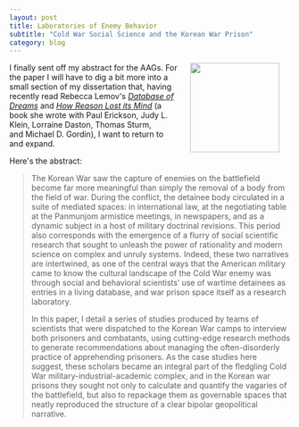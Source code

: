 ```yaml
---
layout: post
title: Laboratories of Enemy Behavior
subtitle: "Cold War Social Science and the Korean War Prison"
category: blog
---
```


<img src="https://www.mpiwg-berlin.mpg.de/sites/default/files/styles/content_header_image/public/migrated/lemov_database_2015a.jpg?itok=gvN_Mrym" width="160" align="right" style="MARGIN: 20px; margin-top: 0px; margin-bottom: 10px;"/>

I finally sent off my abstract for the AAGs. For the paper I will have to dig a bit more into a small section of my dissertation that, having recently read Rebecca Lemov's [*Database of Dreams*](https://www.amazon.com/Database-Dreams-Quest-Catalog-Humanity/dp/0300209525) and [*How Reason Lost its Mind*](https://www.amazon.com/gp/product/022632415X/ref=pd_bxgy_14_img_2?ie=UTF8&psc=1&refRID=YSM82VSNX7J1338ZRJMK) (a book she wrote with Paul Erickson, Judy L. Klein, Lorraine Daston, Thomas Sturm, and Michael D. Gordin), I want to return to and expand.

Here's the abstract:

>The Korean War saw the capture of enemies on the battlefield become far more meaningful than simply the removal of a body from the field of war. During the conflict, the detainee body circulated in a suite of mediated spaces: in international law, at the negotiating table at the Panmunjom armistice meetings, in newspapers, and as a dynamic subject in a host of military doctrinal revisions. This period also corresponds with the emergence of a flurry of social scientific research that sought to unleash the power of rationality and modern science on complex and unruly systems. Indeed, these two narratives are intertwined, as one of the central ways that the American military came to know the cultural landscape of the Cold War enemy was through social and behavioral scientists’ use of wartime detainees as entries in a living database, and war prison space itself as a research laboratory.
>
>In this paper, I detail a series of studies produced by teams of scientists that were dispatched to the Korean War camps to interview both prisoners and combatants, using cutting-edge research methods to generate recommendations about managing the often-disorderly practice of apprehending prisoners. As the case studies here suggest, these scholars became an integral part of the fledgling Cold War military-industrial-academic complex, and in the Korean war prisons they sought not only to calculate and quantify the vagaries of the battlefield, but also to repackage them as governable spaces that neatly reproduced the structure of a clear bipolar geopolitical narrative.
